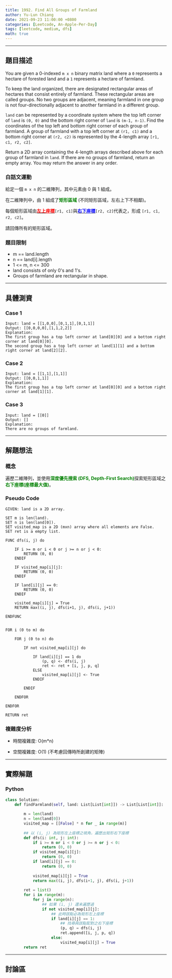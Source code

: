 ```yaml
---
title: 1992. Find All Groups of Farmland
author: Yu-Lun Chiang
date: 2021-09-23 11:00:00 +0800
categories: [Leetcode, An-Apple-Per-Day]
tags: [leetcode, medium, dfs]
math: true
---
```


---
## 題目描述

You are given a 0-indexed `m x n` binary matrix land where a `0` represents a hectare of forested land and a `1` represents a hectare of farmland.

To keep the land organized, there are designated rectangular areas of hectares that consist entirely of farmland. These rectangular areas are called groups. No two groups are adjacent, meaning farmland in one group is not four-directionally adjacent to another farmland in a different group.

`land` can be represented by a coordinate system where the top left corner of `land` is `(0, 0)` and the bottom right corner of `land` is `(m-1, n-1)`. Find the coordinates of the top left and bottom right corner of each group of farmland. A group of farmland with a top left corner at `(r1, c1)` and a bottom right corner at `(r2, c2)` is represented by the 4-length array `[r1, c1, r2, c2]`.

Return a 2D array containing the 4-length arrays described above for each group of farmland in `land`. If there are no groups of farmland, return an empty array. You may return the answer in any order.

### 白話文運動

給定一個 `m x n` 的二維陣列，其中元素由 0 與 1 組成。

在二維陣列中，由 1 組成了<b><span style="color:green">矩形區域</span></b> (不同矩形區域，左右上下不相鄰)。

每個矩形區域由<b><u><span style="color:red">左上座標</span></u></b>`[r1, c1]`與<b><u><span style="color:blue">右下座標</span></u></b>`[r2, c2]`代表之，形成 `[r1, c1, r2, c2]`。

請回傳所有的矩形區域。

### 題目限制

- m == land.length
- n == land[i].length
- 1 <= m, n <= 300
- land consists of only 0's and 1's.
- Groups of farmland are rectangular in shape.


---
## 具體測資

### Case 1

```
Input: land = [[1,0,0],[0,1,1],[0,1,1]]
Output: [[0,0,0,0],[1,1,2,2]]
Explanation:
The first group has a top left corner at land[0][0] and a bottom right corner at land[0][0].
The second group has a top left corner at land[1][1] and a bottom right corner at land[2][2].
```

### Case 2

```
Input: land = [[1,1],[1,1]]
Output: [[0,0,1,1]]
Explanation:
The first group has a top left corner at land[0][0] and a bottom right corner at land[1][1].
```

### Case 3

```
Input: land = [[0]]
Output: []
Explanation:
There are no groups of farmland.
```


---
## 解題想法

### 概念

遍歷二維陣列，並使用<b><span style="color:green">深度優先搜索 (DFS, Depth-First Search)</span></b>探索矩形區域之<b><span style="color:green">右下座標(座標最大值)</span></b>。

### Pseudo Code

```
GIVEN: land is a 2D array.

SET m is len(land).
SET n is len(land[0]).
SET visited_map is a 2D (mxn) array where all elements are False.
SET ret is a empty list.

FUNC dfs(i, j) do

    IF i >= m or i < 0 or j >= n or j < 0:
        RETURN (0, 0)
    ENDIF
    
    IF visited_map[i][j]:
        RETURN (0, 0)
    ENDIF
    
    IF land[i][j] == 0:
        RETURN (0, 0)
    ENDIF
    
    visited_map[i][j] = True
    RETURN max((i, j), dfs(i+1, j), dfs(i, j+1))

ENDFUNC


FOR i (0 to m) do

    FOR j (0 to n) do

        IF not visited_map[i][j] do

            IF land[i][j] == 1 do
                (p, q) <- dfs(i, j)
                ret <- ret + [i, j, p, q]
            ELSE
                visited_map[i][j] <- True
            ENDIF

        ENDIF

    ENDFOR

ENDFOR

RETURN ret
```

### 複雜度分析

- 時間複雜度: O(m*n)

- 空間複雜度: O(1) (不考慮回傳時所創建的矩陣)


---
## 實際解題

### Python

```python
class Solution:
    def findFarmland(self, land: List[List[int]]) -> List[List[int]]:
        
        m = len(land)
        n = len(land[0])
        visited_map = [[False] * n for _ in range(m)]
        
        ## 以 (i, j) 為矩形左上座標之視角，遍歷出矩形右下座標
        def dfs(i: int, j: int):
            if i >= m or i < 0 or j >= n or j < 0:
                return (0, 0)
            if visited_map[i][j]:
                return (0, 0)
            if land[i][j] == 0:
                return (0, 0)
            
            visited_map[i][j] = True
            return max((i, j), dfs(i+1, j), dfs(i, j+1))
        
        ret = list()
        for i in range(m):
            for j in range(n):
                ## 如果 (i, j) 還未遍歷過
                if not visited_map[i][j]:
                    ## 此時該點必為矩形左上座標
                    if land[i][j] == 1:
                        ## 找尋與該點配對之右下座標
                        (p, q) = dfs(i, j)
                        ret.append([i, j, p, q])
                    else:
                        visited_map[i][j] = True
        return ret
```


---
## 討論區



